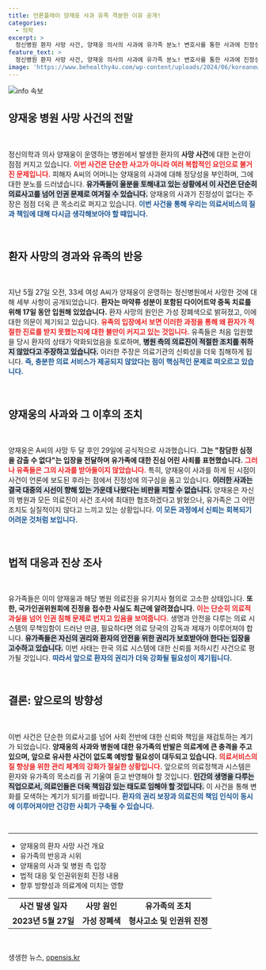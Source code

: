 ```yaml
---
title: 언론플레이 양재웅 사과 유족 격분한 이유 공개!
categories:
  - 의학
excerpt: >
  정신병원 환자 사망 사건, 양재웅 의사의 사과에 유가족 분노! 변호사를 통한 사과에 진정성이 없다고 주장하며 시위한 어머니의 목소리. 과연 진실은 무엇일까?
feature_text: >
  정신병원 환자 사망 사건, 양재웅 의사의 사과에 유가족 분노! 변호사를 통한 사과에 진정성이 없다고 주장하며 시위한 어머니의 목소리. 과연 진실은 무엇일까?
image: 'https://www.behealthy4u.com/wp-content/uploads/2024/06/koreanews.jpg'
---
```


<p><img src="https://www.behealthy4u.com/wp-content/uploads/2024/06/koreanews.jpg" alt="info 속보" /></p>

<h2 data-ke-size="size26">양재웅 병원 사망 사건의 전말</h2>

<p data-ke-size="size16">&nbsp;</p>

<p>정신의학과 의사 양재웅이 운영하는 병원에서 발생한 환자의 <b>사망 사건</b>에 대한 논란이 점점 커지고 있습니다. <b><span style="color: #ee2323;">이번 사건은 단순한 사고가 아니라 여러 복합적인 요인으로 불거진 문제입니다.</span></b> 피해자 A씨의 어머니는 양재웅의 사과에 대해 정당성을 부인하며, 그에 대한 분노를 드러냈습니다. <b><span style="background-color: #21538527;">유가족들이 울분을 토해내고 있는 상황에서 이 사건은 단순히 의료사고를 넘어 인권 문제로 여겨질 수 있습니다.</span></b> 양재웅의 사과가 진정성이 없다는 주장은 점점 더욱 큰 목소리로 퍼지고 있습니다. <b><span style="color: #1a5490;">이번 사건을 통해 우리는 의료서비스의 질과 책임에 대해 다시금 생각해보아야 할 때입니다.</span></b></p>

<p data-ke-size="size16">&nbsp;</p>

<h2 data-ke-size="size26">환자 사망의 경과와 유족의 반응</h2>

<p data-ke-size="size16">&nbsp;</p>

<p>지난 5월 27일 오전, 33세 여성 A씨가 양재웅이 운영하는 정신병원에서 사망한 것에 대해 세부 사항이 공개되었습니다. <b>환자는 마약류 성분이 포함된 다이어트약 중독 치료를 위해 17일 동안 입원해 있었습니다.</b> 환자 사망의 원인은 가성 장폐색으로 밝혀졌고, 이에 대한 의문이 제기되고 있습니다. <b><span style="color: #ee2323;">유족의 입장에서 보면 이러한 과정을 통해 왜 환자가 적절한 진료를 받지 못했는지에 대한 불만이 커지고 있는 것입니다.</span></b> 유족들은 처음 입원했을 당시 환자의 상태가 악화되었음을 토로하며, <b><span style="background-color: #21538527;">병원 측의 의료진이 적절한 조치를 취하지 않았다고 주장하고 있습니다.</span></b> 이러한 주장은 의료기관의 신뢰성을 더욱 침해하게 됩니다. <b><span style="color: #1a5490;">즉, 충분한 의료 서비스가 제공되지 않았다는 점이 핵심적인 문제로 떠오르고 있습니다.</span></b></p>

<p data-ke-size="size16">&nbsp;</p>

<h2 data-ke-size="size26">양재웅의 사과와 그 이후의 조치</h2>

<p data-ke-size="size16">&nbsp;</p>

<p>양재웅은 A씨의 사망 두 달 후인 29일에 공식적으로 사과했습니다. <b>그는 "참담한 심정을 감출 수 없다"는 입장을 전달하며 유가족에 대한 진심 어린 사죄를 표현했습니다.</b> <b><span style="color: #ee2323;">그러나 유족들은 그의 사과를 받아들이지 않았습니다.</span></b> 특히, 양재웅이 사과를 하게 된 시점이 사건이 언론에 보도된 후라는 점에서 진정성에 의구심을 품고 있습니다. <b><span style="background-color: #21538527;">이러한 사과는 결국 대중의 시선이 향해 있는 가운데 나왔다는 비판을 피할 수 없습니다.</span></b> 양재웅은 자신의 병원과 모든 의료진이 사건 조사에 최대한 협조하겠다고 밝혔으나, 유가족은 그 어떤 조치도 실질적이지 않다고 느끼고 있는 상황입니다. <b><span style="color: #1a5490;">이 모든 과정에서 신뢰는 회복되기 어려운 것처럼 보입니다.</span></b></p>

<p data-ke-size="size16">&nbsp;</p>

<h2 data-ke-size="size26">법적 대응과 진상 조사</h2>

<p data-ke-size="size16">&nbsp;</p>

<p>유가족들은 이미 양재웅과 해당 병원 의료진을 유기치사 혐의로 고소한 상태입니다. <b>또한, 국가인권위원회에 진정을 접수한 사실도 최근에 알려졌습니다.</b> <b><span style="color: #ee2323;">이는 단순히 의료적 과실을 넘어 인권 침해 문제로 번지고 있음을 보여줍니다.</span></b> 생명과 안전을 다루는 의료 시스템의 무책임함이 드러난 만큼, 필요하다면 의료 당국의 감독과 제재가 이루어져야 합니다. <b><span style="background-color: #21538527;">유가족들은 자신의 권리와 환자의 안전을 위한 권리가 보호받아야 한다는 입장을 고수하고 있습니다.</span></b> 이번 사태는 한국 의료 시스템에 대한 신뢰를 저하시킨 사건으로 평가될 것입니다. <b><span style="color: #1a5490;">따라서 앞으로 환자의 권리가 더욱 강화될 필요성이 제기됩니다.</span></b></p>

<p data-ke-size="size16">&nbsp;</p>

<h2 data-ke-size="size26">결론: 앞으로의 방향성</h2>

<p data-ke-size="size16">&nbsp;</p>

<p>이번 사건은 단순한 의료사고를 넘어 사회 전반에 대한 신뢰와 책임을 재검토하는 계기가 되었습니다. <b>양재웅의 사과와 병원에 대한 유가족의 반발은 의료계에 큰 충격을 주고 있으며, 앞으로 유사한 사건이 없도록 예방할 필요성이 대두되고 있습니다.</b> <b><span style="color: #ee2323;">의료서비스의 질 향상을 위한 관리 체계의 강화가 절실한 상황입니다.</span></b> 앞으로의 의료정책과 시스템은 환자와 유가족의 목소리를 귀 기울여 듣고 반영해야 할 것입니다. <b><span style="background-color: #21538527;">인간의 생명을 다루는 직업으로서, 의료인들은 더욱 책임감 있는 태도로 임해야 할 것입니다.</span></b> 이 사건을 통해 변화를 모색하는 계기가 되기를 바랍니다. <b><span style="color: #1a5490;">환자의 권리 보장과 의료진의 책임 인식이 동시에 이루어져야만 건강한 사회가 구축될 수 있습니다.</span></b></p>

<p data-ke-size="size16">&nbsp;</p>

<hr>

<ul>
    <li>양재웅의 환자 사망 사건 개요</li>
    <li>유가족의 반응과 시위</li>
    <li>양재웅의 사과 및 병원 측 입장</li>
    <li>법적 대응 및 인권위원회 진정 내용</li>
    <li>향후 방향성과 의료계에 미치는 영향</li>
</ul>

<table style="width: 100%;">
  <tbody>
    <tr>
      <td style="text-align: center; height: 17px;"><b>사건 발생 일자</b></td>
      <td style="text-align: center; height: 17px;"><b>사망 원인</b></td>
      <td style="text-align: center; height: 17px;"><b>유가족의 조치</b></td>
    </tr>
    <tr>
      <td style="text-align: center; height: 17px;"><b>2023년 5월 27일</b></td>
      <td style="text-align: center; height: 17px;"><b>가성 장폐색</b></td>
      <td style="text-align: center; height: 17px;"><b>형사고소 및 인권위 진정</b></td>
    </tr>
  </tbody>
</table>

<p data-ke-size="size16">&nbsp;</p>
생생한 뉴스, <a href="https://opensis.kr" rel="dofollow">opensis.kr</a>


